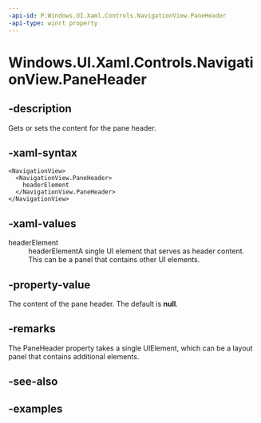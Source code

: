```yaml
---
-api-id: P:Windows.UI.Xaml.Controls.NavigationView.PaneHeader
-api-type: winrt property
---
```


<!-- Property syntax.
public UIElement PaneHeader { get;  set; }
-->

# Windows.UI.Xaml.Controls.NavigationView.PaneHeader

## -description

Gets or sets the content for the pane header.

## -xaml-syntax

```xaml
<NavigationView>
  <NavigationView.PaneHeader>
    headerElement
  </NavigationView.PaneHeader>
</NavigationView>
```

## -xaml-values

<dt>headerElement</dt><dd>headerElementA single UI element that serves as header content. This can be a panel that contains other UI elements.</dd>
</dl>

## -property-value

The content of the pane header. The default is **null**.

## -remarks

The PaneHeader property takes a single UIElement, which can be a layout panel that contains additional elements.

## -see-also

## -examples
